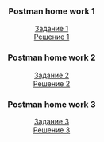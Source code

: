 <div align="center">

###  Postman home work 1
  
  [Задание 1](https://github.com/mranolegprivate/Postman/blob/main/hw_1.md "Задание")  
  [Решение 1](https://github.com/mranolegprivate/Postman/blob/main/HW_1/task.md "Задание")
  
  ###  Postman home work 2
  
  [Задание 2](https://github.com/mranolegprivate/Postman/blob/main/hw_1.md "Задание")  
  [Решение 2](https://github.com/mranolegprivate/Postman/blob/main/HW_1/task.md "Задание")
  
  ###  Postman home work 3
  
  [Задание 3](https://github.com/mranolegprivate/Postman/blob/main/hw_1.md "Задание")  
  [Решение 3](https://github.com/mranolegprivate/Postman/blob/main/HW_1/task.md "Задание")
  
  </div>

